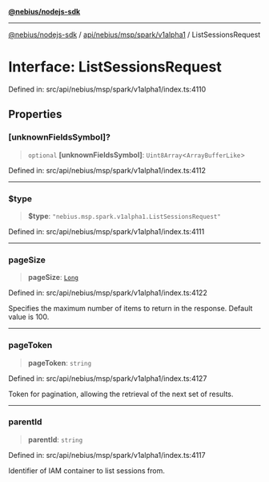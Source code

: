 [**@nebius/nodejs-sdk**](../../../../../../README.md)

***

[@nebius/nodejs-sdk](../../../../../../README.md) / [api/nebius/msp/spark/v1alpha1](../README.md) / ListSessionsRequest

# Interface: ListSessionsRequest

Defined in: src/api/nebius/msp/spark/v1alpha1/index.ts:4110

## Properties

### \[unknownFieldsSymbol\]?

> `optional` **\[unknownFieldsSymbol\]**: `Uint8Array`\<`ArrayBufferLike`\>

Defined in: src/api/nebius/msp/spark/v1alpha1/index.ts:4112

***

### $type

> **$type**: `"nebius.msp.spark.v1alpha1.ListSessionsRequest"`

Defined in: src/api/nebius/msp/spark/v1alpha1/index.ts:4111

***

### pageSize

> **pageSize**: [`Long`](../../../../../../runtime/protos/core/classes/Long.md)

Defined in: src/api/nebius/msp/spark/v1alpha1/index.ts:4122

Specifies the maximum number of items to return in the response. Default value is 100.

***

### pageToken

> **pageToken**: `string`

Defined in: src/api/nebius/msp/spark/v1alpha1/index.ts:4127

Token for pagination, allowing the retrieval of the next set of results.

***

### parentId

> **parentId**: `string`

Defined in: src/api/nebius/msp/spark/v1alpha1/index.ts:4117

Identifier of IAM container to list sessions from.
